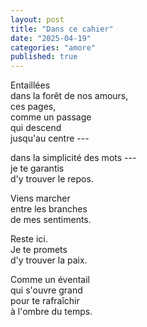 ```yaml
---
layout: post
title: "Dans ce cahier"
date: "2025-04-19"
categories: "amore"
published: true
---
```


Entaillées  
dans la forêt de nos amours,  
ces pages,  
comme un passage  
qui descend  
jusqu'au centre ---  

dans la simplicité des mots ---  
je te garantis  
d'y trouver le repos.  

Viens marcher  
entre les branches  
de mes sentiments.  

Reste ici.  
Je te promets  
d'y trouver la paix.  

Comme un éventail  
qui s'ouvre grand  
pour te rafraîchir  
à l'ombre du temps.  
